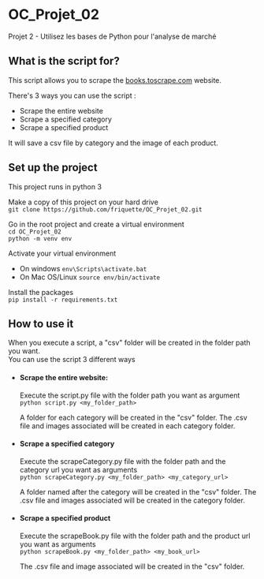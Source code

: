 # OC_Projet_02
Projet 2 - Utilisez les bases de Python pour l'analyse de marché

## What is the script for?
This script allows you to scrape the 
[books.toscrape.com](http://books.toscrape.com/) website.

There's 3 ways you can use the script :
- Scrape the entire website
- Scrape a specified category
- Scrape a specified product

It will save a csv file by category and the image of each product.

## Set up the project
This project runs in python 3 <br>

Make a copy of this project on your hard drive <br>
`git clone https://github.com/friquette/OC_Projet_02.git`

Go in the root project and create a virtual environment <br>
`cd OC_Projet_02` <br>
`python -m venv env`

Activate your virtual environment <br>
- On windows `env\Scripts\activate.bat`
- On Mac OS/Linux `source env/bin/activate`

Install the packages <br>
`pip install -r requirements.txt`

## How to use it
When you execute a script, a "csv" folder will be created in 
the folder path you want. <br>
You can use the script 3 different ways

- #### Scrape the entire website: <br>
    Execute the script.py file with the folder path you want as
    argument<br>
    `python script.py <my_folder_path>` <br>
    
    A folder for each category will be created in the "csv" folder. 
    The .csv file and images associated will be created 
    in each category folder.

- #### Scrape a specified category <br>
    Execute the scrapeCategory.py file with the folder path
    and the category url you want as arguments <br>
    `python scrapeCategory.py <my_folder_path> <my_category_url>` <br>
    
    A folder named after the category will be created in the
    "csv" folder. The .csv file and images associated will be 
    created in the category folder.

- #### Scrape a specified product
    Execute the scrapeBook.py file with the folder path and the
    product url you want as arguments <br>
    `python scrapeBook.py <my_folder_path> <my_book_url>` <br>
    
    The .csv file and image associated will be created in the 
    "csv" folder.

